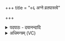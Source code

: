 +++
title = "०६ अग्ने व्रतपास्त्वे"

+++
<details><summary>पदपाठः - दयानन्दादि</summary>

अग्ने॑। व्र॒त॒पा॒ इति॑ व्रतऽपाः। त्वेऽइति॑ त्वे। व्र॒त॒पा॒ इति॑ व्रतऽपाः। या। तव॑। त॒नूः। इ॒यम्। सा। मयि॑। योऽइति॒ यो। मम॑। त॒नूः। ए॒षा। त्वयि॑। स॒ह। नौ॒। व्र॒त॒प॒त॒ इति॑ व्रतऽपते। व्र॒तानि॑। अनु॑। मे॒। दी॒क्षाम्। दी॒क्षाप॑ति॒रिति॒ दी॒क्षाऽप॑तिः॒। मन्य॑ताम्। अनु॑। तपः॑। तप॑स्पति॒रिति॒ तपः॑ऽपतिः। ६।
</details>

<details><summary>अधिमन्त्रम् (VC)</summary>

- अग्निर्देवता
- गोतम ऋषिः
- विराड् ब्राह्मी पङ्क्तिः
- पञ्चमः
</details>